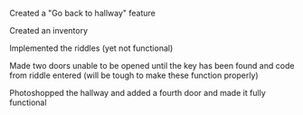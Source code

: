 Created a "Go back to hallway" feature

Created an inventory

Implemented the riddles (yet not functional)

Made two doors unable to be opened until the key has been found and code from riddle entered (will be tough to make these function properly)

Photoshopped the hallway and added a fourth door and made it fully functional
